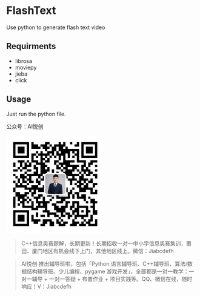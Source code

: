 # FlashText
Use python to generate flash text video

## Requirments

- librosa
- moviepy
- jieba
- click

## Usage

Just run the python file.

公众号：AI悦创

![qrcode_for_gh_29ba84ec476b_258 (1)](README.assets/gzh.jpg)



>   C++信息奥赛题解，长期更新！长期招收一对一中小学信息奥赛集训，莆田、厦门地区有机会线下上门，其他地区线上。微信：Jiabcdefh

>   AI悦创·推出辅导班啦，包括「Python 语言辅导班、C++辅导班、算法/数据结构辅导班、少儿编程、pygame 游戏开发」，全部都是一对一教学：一对一辅导 + 一对一答疑 + 布置作业 + 项目实践等。QQ、微信在线，随时响应！V：Jiabcdefh
>   
